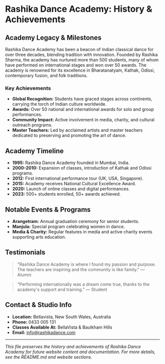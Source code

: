 # Rashika Dance Academy: History & Achievements

## Academy Legacy & Milestones

Rashika Dance Academy has been a beacon of Indian classical dance for over three decades, blending tradition with innovation. Founded by Rashika Sharma, the academy has nurtured more than 500 students, many of whom have performed on international stages and won over 50 awards. The academy is renowned for its excellence in Bharatanatyam, Kathak, Odissi, contemporary fusion, and folk traditions.

### Key Achievements
- **Global Recognition:** Students have graced stages across continents, carrying the torch of Indian culture worldwide.
- **Awards:** Over 50 national and international awards for solo and group performances.
- **Community Impact:** Active involvement in media, charity, and cultural outreach programs.
- **Master Teachers:** Led by acclaimed artists and master teachers dedicated to preserving and promoting the art of dance.

## Academy Timeline
- **1995:** Rashika Dance Academy founded in Mumbai, India.
- **2000-2010:** Expansion of classes, introduction of Kathak and Odissi programs.
- **2012:** First international performance tour (UK, USA, Singapore).
- **2015:** Academy receives National Cultural Excellence Award.
- **2020:** Launch of online classes and digital performances.
- **2023:** 500+ students enrolled, 50+ awards achieved.

## Notable Events & Programs
- **Arangetram:** Annual graduation ceremony for senior students.
- **Manjula:** Special program celebrating women in dance.
- **Media & Charity:** Regular features in media and active charity events supporting arts education.

## Testimonials
> "Rashika Dance Academy is where I found my passion and purpose. The teachers are inspiring and the community is like family." — Alumni

> "Performing internationally was a dream come true, thanks to the academy's support and training." — Student

## Contact & Studio Info
- **Location:** Bellavista, New South Wales, Australia
- **Phone:** 0433 005 131
- **Classes Available At:** BellaVista & Baulkham Hills
- **Email:** info@rashikadance.com

---

*This file preserves the history and achievements of Rashika Dance Academy for future website content and documentation. For more details, see the README.md and website sections.*
